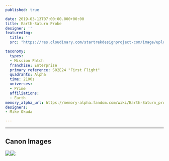 ```yaml
---
published: true

date: 2019-03-13T07:00:00.000+00:00
title: Earth-Saturn Probe
designer: ''
featuredImg:
  title: ''
  src: "https://res.cloudinary.com/startrekdesignproject-com/image/upload/v1554920240/Earth-SaturnProbe.png"

taxonomy:
  types:
  - Mission Patch
  franchise: Enterprise
  primary_reference: S02E24 "First Flight"
  quadrants: Alpha
  time: 2100s
  universes:
  - Prime
  affiliations: 
  - Earth
memory_alpha_url: https://memory-alpha.fandom.com/wiki/Earth-Saturn_probe
designers:
- Mike Okuda

---
```

___
## Canon Images

![](https://res.cloudinary.com/startrekdesignproject-com/image/upload/v1552525976/ENT2x24_FirstFlight.jpg)![](https://res.cloudinary.com/startrekdesignproject-com/image/upload/v1552525830/602ClubMissionPatches.jpg)